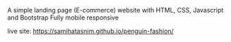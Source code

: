 A simple landing page (E-commerce) website with HTML, CSS, Javascript and Bootstrap 
Fully mobile responsive 

live site: https://samihatasnim.github.io/penguin-fashion/
